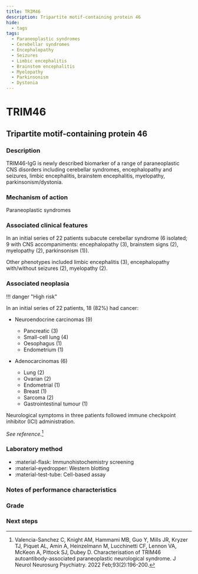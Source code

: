 ```yaml
---
title: TRIM46
description: Tripartite motif-containing protein 46
hide:
  - tags
tags:
  - Paraneoplastic syndromes
  - Cerebellar syndromes
  - Encephalopathy
  - Seizures
  - Limbic encephalitis
  - Brainstem encephalitis
  - Myelopathy
  - Parkinsonism
  - Dystonia
---
```


# TRIM46

## **Tripartite motif-containing protein 46**

### Description
TRIM46-IgG is newly described biomarker of a range of paraneoplastic CNS disorders  including cerebellar syndromes, encephalopathy and seizures, limbic encephalitis, brainstem encephalitis, myelopathy, parkinsonism/dystonia.

### Mechanism of action
Paraneoplastic syndromes

### Associated clinical features
In an initial series of 22 patients subacute cerebellar syndrome (6 isolated; 9 with CNS accompaniments: encephalopathy (3), brainstem signs (2), myelopathy (2), parkinsonism (1)). 

Other phenotypes included limbic encephalitis (3), encephalopathy with/without seizures (2), myelopathy (2). 

### Associated neoplasia
!!! danger "High risk"

In an initial series of 22 patients,  18 (82%) had cancer:

- Neuroendocrine carcinomas (9)

    * Pancreatic (3)
    * Small-cell lung (4)
    * Oesophagus (1)
    * Endometrium (1)

- Adenocarcinomas (6)
    * Lung (2)
    * Ovarian (2)
    * Endometrial (1)
    * Breast (1)
    * Sarcoma (2)
    * Gastrointestinal tumour (1)

Neurological symptoms in three patients followed immune checkpoint inhibitor (ICI) administration. 

*See reference.*[^1]

### Laboratory method
<div class="grid cards" markdown>

- :material-flask: Immunohistochemistry screening
- :material-eyedropper: Western blotting 
- :material-test-tube: Cell-based assay

</div>

### Notes of performance characteristics

### Grade

### Next steps

[^1]: Valencia-Sanchez C, Knight AM, Hammami MB, Guo Y, Mills JR, Kryzer TJ, Piquet AL, Amin A, Heinzelmann M, Lucchinetti CF, Lennon VA, McKeon A, Pittock SJ, Dubey D. Characterisation of TRIM46 autoantibody-associated paraneoplastic neurological syndrome. J Neurol Neurosurg Psychiatry. 2022 Feb;93(2):196-200. 
